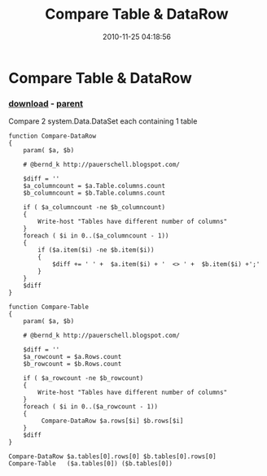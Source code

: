 ﻿---
pid:            2389
poster:         Bernd Kriszio
title:          Compare Table & DataRow
date:           2010-11-25 04:18:56
format:         posh
parent:         2388
parent:         2388

---

# Compare Table & DataRow

### [download](2389.ps1) - [parent](2388.md)

Compare 2 system.Data.DataSet each containing 1 table

```posh
function Compare-DataRow
{
    param( $a, $b)
    
    # @bernd_k http://pauerschell.blogspot.com/
    
    $diff = ''
    $a_columncount = $a.Table.columns.count
    $b_columncount = $b.Table.columns.count
   
    if ( $a_columncount -ne $b_columncount)
    {
        Write-host "Tables have different number of columns"
    }
    foreach ( $i in 0..($a_columncount - 1))
    {
        if ($a.item($i) -ne $b.item($i))
        {
            $diff += ' ' +  $a.item($i) + '  <> ' +  $b.item($i) +';'
        }
    }     
    $diff
}

function Compare-Table
{
    param( $a, $b)
    
    # @bernd_k http://pauerschell.blogspot.com/

    $diff = ''
    $a_rowcount = $a.Rows.count
    $b_rowcount = $b.Rows.count
   
    if ( $a_rowcount -ne $b_rowcount)
    {
        Write-host "Tables have different number of columns"
    }
    foreach ( $i in 0..($a_rowcount - 1))
    {
         Compare-DataRow $a.rows[$i] $b.rows[$i]
    }     
    $diff
}

Compare-DataRow $a.tables[0].rows[0] $b.tables[0].rows[0] 
Compare-Table   ($a.tables[0]) ($b.tables[0])
```
